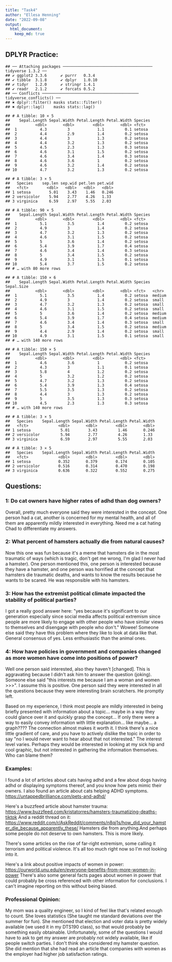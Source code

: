 ```yaml
---
title: "Task4"
author: "Ellesa Henning"
date: "2022-09-08"
output: 
  html_document:
    keep_md: true
---
```




## DPLYR Practice:


```
## ── Attaching packages ─────────────────────────────────────── tidyverse 1.3.2 ──
## ✔ ggplot2 3.3.6      ✔ purrr   0.3.4 
## ✔ tibble  3.1.8      ✔ dplyr   1.0.10
## ✔ tidyr   1.2.0      ✔ stringr 1.4.1 
## ✔ readr   2.1.2      ✔ forcats 0.5.2 
## ── Conflicts ────────────────────────────────────────── tidyverse_conflicts() ──
## ✖ dplyr::filter() masks stats::filter()
## ✖ dplyr::lag()    masks stats::lag()
```

```
## # A tibble: 10 × 5
##    Sepal.Length Sepal.Width Petal.Length Petal.Width Species
##           <dbl>       <dbl>        <dbl>       <dbl> <fct>  
##  1          4.3         3            1.1         0.1 setosa 
##  2          4.4         2.9          1.4         0.2 setosa 
##  3          4.4         3            1.3         0.2 setosa 
##  4          4.4         3.2          1.3         0.2 setosa 
##  5          4.5         2.3          1.3         0.3 setosa 
##  6          4.6         3.1          1.5         0.2 setosa 
##  7          4.6         3.4          1.4         0.3 setosa 
##  8          4.6         3.6          1           0.2 setosa 
##  9          4.6         3.2          1.4         0.2 setosa 
## 10          4.7         3.2          1.3         0.2 setosa
```

```
## # A tibble: 3 × 5
##   Species    sep.len sep.wid pet.len pet.wid
##   <fct>        <dbl>   <dbl>   <dbl>   <dbl>
## 1 setosa        5.01    3.43    1.46   0.246
## 2 versicolor    5.94    2.77    4.26   1.33 
## 3 virginica     6.59    2.97    5.55   2.03
```

```
## # A tibble: 90 × 5
##    Sepal.Length Sepal.Width Petal.Length Petal.Width Species
##           <dbl>       <dbl>        <dbl>       <dbl> <fct>  
##  1          5.1         3.5          1.4         0.2 setosa 
##  2          4.9         3            1.4         0.2 setosa 
##  3          4.7         3.2          1.3         0.2 setosa 
##  4          4.6         3.1          1.5         0.2 setosa 
##  5          5           3.6          1.4         0.2 setosa 
##  6          5.4         3.9          1.7         0.4 setosa 
##  7          4.6         3.4          1.4         0.3 setosa 
##  8          5           3.4          1.5         0.2 setosa 
##  9          4.9         3.1          1.5         0.1 setosa 
## 10          5.4         3.7          1.5         0.2 setosa 
## # … with 80 more rows
```

```
## # A tibble: 150 × 6
##    Sepal.Length Sepal.Width Petal.Length Petal.Width Species Sepal.Size
##           <dbl>       <dbl>        <dbl>       <dbl> <fct>   <chr>     
##  1          5.1         3.5          1.4         0.2 setosa  medium    
##  2          4.9         3            1.4         0.2 setosa  small     
##  3          4.7         3.2          1.3         0.2 setosa  small     
##  4          4.6         3.1          1.5         0.2 setosa  small     
##  5          5           3.6          1.4         0.2 setosa  medium    
##  6          5.4         3.9          1.7         0.4 setosa  medium    
##  7          4.6         3.4          1.4         0.3 setosa  small     
##  8          5           3.4          1.5         0.2 setosa  medium    
##  9          4.4         2.9          1.4         0.2 setosa  small     
## 10          4.9         3.1          1.5         0.1 setosa  small     
## # … with 140 more rows
```

```
## # A tibble: 150 × 5
##    Sepal.Length Sepal.Width Petal.Length Petal.Width Species
##           <dbl>       <dbl>        <dbl>       <dbl> <fct>  
##  1          4.6         3.6          1           0.2 setosa 
##  2          4.3         3            1.1         0.1 setosa 
##  3          5.8         4            1.2         0.2 setosa 
##  4          5           3.2          1.2         0.2 setosa 
##  5          4.7         3.2          1.3         0.2 setosa 
##  6          5.4         3.9          1.3         0.4 setosa 
##  7          5.5         3.5          1.3         0.2 setosa 
##  8          4.4         3            1.3         0.2 setosa 
##  9          5           3.5          1.3         0.3 setosa 
## 10          4.5         2.3          1.3         0.3 setosa 
## # … with 140 more rows
```

```
## # A tibble: 3 × 5
##   Species    Sepal.Length Sepal.Width Petal.Length Petal.Width
##   <fct>             <dbl>       <dbl>        <dbl>       <dbl>
## 1 setosa             5.01        3.43         1.46       0.246
## 2 versicolor         5.94        2.77         4.26       1.33 
## 3 virginica          6.59        2.97         5.55       2.03
```

```
## # A tibble: 3 × 5
##   Species    Sepal.Length Sepal.Width Petal.Length Petal.Width
##   <fct>             <dbl>       <dbl>        <dbl>       <dbl>
## 1 setosa            0.352       0.379        0.174       0.105
## 2 versicolor        0.516       0.314        0.470       0.198
## 3 virginica         0.636       0.322        0.552       0.275
```

## Questions:

### 1: Do cat owners have higher rates of adhd than dog owners?
Overall, pretty much everyone said they were interested in the concept. One person had a cat, another is concerned for my mental health, and all of them are apparently mildly interested in everything. Need me a cat hating Chad to differentiate my answers.

### 2: What percent of hamsters actually die from natural causes?
Now this one was fun because it's a meme that hamsters die in the most traumatic of ways (which is tragic, don't get me wrong, I'm glad I never had a hamster). One person mentioned this, one person is interested because they have a hamster, and one person was horrified at the concept that hamsters die traumatic deaths, and wants to know the results because he wants to be scared. He was responsible with his hamsters.

### 3: How has the extremist political climate impacted the stability of political parties?
I got a really good answer here: "yes because it's significant to our generation especially since social media affects political extremism since people are more likely to engage with other people who have similar views to themselves and disengage with people who don't." Wowee! Someone else said they have this problem where they like to look at data like that. General consensus of yes. Less enthusiastic than the animal ones. 

### 4: How have policies in government and companies changed as more women have come into positions of power?
Well one person said interested, also they haven't [changed]. This is aggravating because I didn't ask him to answer the question (joking). Someone else said "this interests me because I am a woman and women >>>". I assume this is positive. One person said they were interested in all the questions because they were interesting brain scratchers. He promptly left. 

Based on my experience, I think most people are mildly interested in being briefly presented with information about a topic... maybe in a way they could glance over it and quickly grasp the concept... If only there were a way to easily convey information with little explanation... like maybe... a graph????
The connection almost makes it worth it. 
I think there's a nice little gradient of care, and you have to actively dislike the topic in order to say "no I would never want to hear about that not interested." The interest level varies. Perhaps they would be interested in looking at my sick hip and cool graphic, but not interested in gathering the information themselves. Who can blame them?

### Examples:
I found a lot of articles about cats having adhd and a few about dogs having adhd or displaying symptoms thereof, and you know how pets mimic their owners. I also found an article about cats helping ADHD symptoms. 
<https://untappedbrilliance.com/pets-and-adhd/>

Here's a buzzfeed article about hamster trauma:
<https://www.buzzfeed.com/kristatorres/hamsters-traumatizing-deaths-tiktok>
And a reddit thread on it:
<https://www.reddit.com/r/AskReddit/comments/n8qj1s/how_did_your_hamster_die_because_apparently_these/>
Hamsters die from anything.And perhaps some people do not deserve to own hamsters. This is more likely. 

There's some articles on the rise of far-right extremism, some calling it terrorism and political violence. It's all too much right now so I'm not looking into it.

Here's a link about positive impacts of women in power:
<https://ourworld.unu.edu/en/everyone-benefits-from-more-women-in-power>
There's also some general facts pages about women in power that could probably be cross referenced with other information for conclusions. I can't imagine reporting on this without being biased. 

### Professional Opinion:
My mom was a quality engineer, so I kind of feel like that's related enough to count. She loves statistics (She taught me standard deviations over the summer for fun). She mentioned that election and voter data is pretty widely available (we used it in my DTS190 class), so that would probably be something easily obtainable. Unfortunately, some of the questions I would have to ask to get my answer are probably not widely available, like if people switch parties. I don't think she considered my hamster question. She did mention that she had read an article that companies with women as the employer had higher job satisfaction ratings. 
